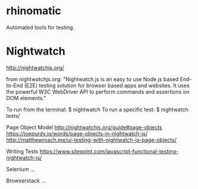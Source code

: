 # rhinomatic
Automated tools for testing.

# Nightwatch
  http://nightwatchjs.org/

  from nightwatchjs.org: 
  "Nightwatch.js is an easy to use Node.js based End-to-End (E2E) testing solution for browser based apps and websites. It uses the powerful W3C WebDriver API to perform commands and assertions on DOM elements."

  To run from the terminal: $ nightwatch
  To run a specific test: $ nightwatch tests/<testFile>
  
  Page Object Model
    http://nightwatchjs.org/guide#page-objects
    https://joepurdy.io/words/page-objects-in-nightwatch-js/
    http://matthewroach.me/ui-testing-with-nightwatch-js-page-objects/
  
  Writing Tests
    https://www.sitepoint.com/javascript-functional-testing-nightwatch-js/
    
Selenium
  ...
  

Browserstack
  ...
